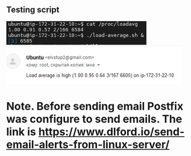## Testing script
![some text](../img/2.png)
![some text](../img/3.png)
# Note. Before sending email Postfix was configure to send emails. The link is https://www.dlford.io/send-email-alerts-from-linux-server/
